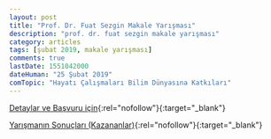 ```yaml
---
layout: post
title: "Prof. Dr. Fuat Sezgin Makale Yarışması"
description: "prof. dr. fuat sezgin makale yarışması"
category: articles
tags: [şubat 2019, makale yarışması]
comments: true
lastDate: 1551042000
dateHuman: "25 Şubat 2019"
comTopic: "Hayatı Çalışmaları Bilim Dünyasına Katkıları"
---
```


[Detaylar ve Başvuru için](https://www.uludag.edu.tr/dosyalar/oidb/duyuru_dosyalar/%C3%B6%C4%9Frencilere-fuat-sezgin-y%C4%B1l%C4%B12.jpg?utm_source=edebiyatyarismalari.com&utm_medium=affiliate&utm_campaign=cpc){:rel="nofollow"}{:target="_blank"}

[Yarışmanın Sonuçları (Kazananlar)](https://istanbul.meb.gov.tr/www/fuat-sezgin-deneme-makale-yarismasi/icerik/2724?utm_source=edebiyatyarismalari.com&utm_medium=affiliate&utm_campaign=cpc){:rel="nofollow"}{:target="_blank"}
